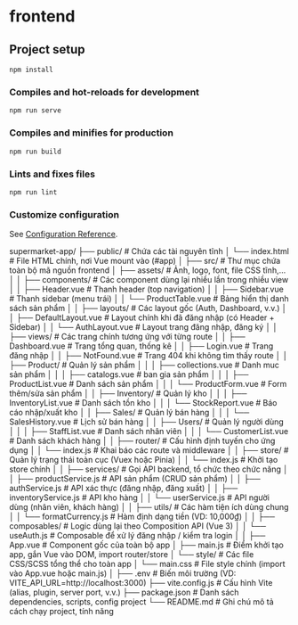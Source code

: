 # frontend

## Project setup
```
npm install
```

### Compiles and hot-reloads for development
```
npm run serve
```

### Compiles and minifies for production
```
npm run build
```

### Lints and fixes files
```
npm run lint
```

### Customize configuration
See [Configuration Reference](https://cli.vuejs.org/config/).



supermarket-app/
├── public/                            # Chứa các tài nguyên tĩnh
│   └── index.html                     # File HTML chính, nơi Vue mount vào (#app)
│
├── src/                               # Thư mục chứa toàn bộ mã nguồn frontend
│   ├── assets/                        # Ảnh, logo, font, file CSS tĩnh,...
│
│   ├── components/                    # Các component dùng lại nhiều lần trong nhiều view
│   │   ├── Header.vue                 # Thanh header (top navigation)
│   │   ├── Sidebar.vue               # Thanh sidebar (menu trái)
│   │   └── ProductTable.vue          # Bảng hiển thị danh sách sản phẩm
│
│   ├── layouts/                       # Các layout gốc (Auth, Dashboard, v.v.)
│   │   ├── DefaultLayout.vue         # Layout chính khi đã đăng nhập (có Header + Sidebar)
│   │   └── AuthLayout.vue            # Layout trang đăng nhập, đăng ký
│
│   ├── views/                         # Các trang chính tương ứng với từng route
│   │   ├── Dashboard.vue             # Trang tổng quan, thống kê
│   │   ├── Login.vue                 # Trang đăng nhập
│   │   ├── NotFound.vue             # Trang 404 khi không tìm thấy route
│   │   ├── Product/                  # Quản lý sản phẩm
│   │   │   ├── collections.vue       # Danh muc sản phẩm
│   │   │   ├── catalogs.vue          # ban gia  sản phẩm
│   │   │   ├── ProductList.vue       # Danh sách sản phẩm
│   │   │   └── ProductForm.vue       # Form thêm/sửa sản phẩm
│   │   ├── Inventory/                # Quản lý kho
│   │   │   ├── InventoryList.vue     # Danh sách tồn kho
│   │   │   └── StockReport.vue       # Báo cáo nhập/xuất kho
│   │   ├── Sales/                    # Quản lý bán hàng
│   │   │   └── SalesHistory.vue      # Lịch sử bán hàng
│   │   ├── Users/                    # Quản lý người dùng
│   │   │   ├── StaffList.vue         # Danh sách nhân viên
│   │   │   └── CustomerList.vue      # Danh sách khách hàng
│
│   ├── router/                        # Cấu hình định tuyến cho ứng dụng
│   │   └── index.js                  # Khai báo các route và middleware
│
│   ├── store/                         # Quản lý trạng thái toàn cục (Vuex hoặc Pinia)
│   │   └── index.js                  # Khởi tạo store chính
│
│   ├── services/                      # Gọi API backend, tổ chức theo chức năng
│   │   ├── productService.js         # API sản phẩm (CRUD sản phẩm)
│   │   ├── authService.js            # API xác thực (đăng nhập, đăng xuất)
│   │   ├── inventoryService.js       # API kho hàng
│   │   └── userService.js            # API người dùng (nhân viên, khách hàng)
│
│   ├── utils/                         # Các hàm tiện ích dùng chung
│   │   └── formatCurrency.js         # Hàm định dạng tiền (VD: 10,000₫)
│
│   ├── composables/                  # Logic dùng lại theo Composition API (Vue 3)
│   │   └── useAuth.js                # Composable để xử lý đăng nhập / kiểm tra login
│
│   ├── App.vue                       # Component gốc của toàn bộ app
│   ├── main.js                       # Điểm khởi tạo app, gắn Vue vào DOM, import router/store
│   └── style/                        # Các file CSS/SCSS tổng thể cho toàn app
│       └── main.css                  # File style chính (import vào App.vue hoặc main.js)
│
├── .env                              # Biến môi trường (VD: VITE_API_URL=http://localhost:3000)
├── vite.config.js                    # Cấu hình Vite (alias, plugin, server port, v.v.)
├── package.json                      # Danh sách dependencies, scripts, config project
└── README.md                         # Ghi chú mô tả cách chạy project, tính năng
